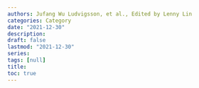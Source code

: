 ```yaml
---
authors: Jufang Wu Ludvigsson, et al., Edited by Lenny Lin
categories: Category
date: "2021-12-30"
description: 
draft: false
lastmod: "2021-12-30"
series: 
tags: [null]
title: 
toc: true
---
```




<!--more-->

